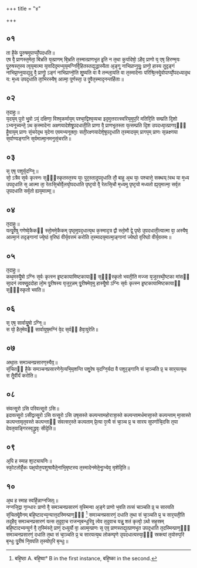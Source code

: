 +++
title = "४"

+++
## ०१
ता है᳘के पु᳘रुषमुपार्प्यो᳘पदधति॥  
एष वै᳘ प्राणस्त᳘मेता᳘ बिभ्रति य᳘त्प्राणम् बि᳘भ्रति त᳘स्मात्प्राणभृ᳘त इ᳘ति न त᳘था कुर्यादेषो᳘ ऽहैव᳘ प्राणो य᳘ एष᳘ हिरण्म᳘यः पु᳘रुषस्त᳘स्य त्व᳘य᳘मात्मा या᳘वदिद᳘मभ्य᳘य᳘मग्निर्वि᳘हितस्तद्य᳘द्धास्यैता अ᳘ङ्गॗ नाभिप्राप्नुयुः᳘ प्राणो᳘ हास्य तॗद᳘ङ्गं नाभिप्रा᳘प्नुयाद्य᳘दु वै᳘ प्राणोॗ ऽङ्गं नाभिप्राप्नो᳘ति शु᳘ष्यति वा वै तन्म्ला᳘यति वा त᳘स्मादेनाः परिश्रि᳘त्स्वेॗवोपार्प्यो᳘पदध्याद᳘थ य: म᳘ध्य उपद᳘धाति ता᳘भिरस्यैष᳘ आत्मा᳘ पूर्णस्ता᳘ उ एॗवैत᳘स्माद᳘नन्तर्हिताः॥  
## ०२
त᳘दाहुः॥  
य᳘दय᳘म् पुरो भु᳘वो ऽयं᳘ दक्षिणा᳘ विश्व᳘कर्माय᳘म् पश्चा᳘द्विश्व᳘व्यचा इद᳘मुत्तरात्स्वरिय᳘मुप᳘रि मतिरि᳘ति सम्प्रति दि᳘शो ऽभ्यनूच्यन्ते᳘ ऽथ क᳘स्मादेना अक्ष्णयादेशेषू᳘पदधाती᳘ति प्राणा वै᳘ प्राणभृ᳘तस्ता य᳘त्सम्प्रति दि᳘श उपदध्या᳘त्प्रागप᳘ᳫं᳘ हैॗवाय᳘म् प्राणः सं᳘चरेद᳘थ य᳘देना एवमभ्यनूक्ताः᳘ सती᳘रक्ष्णयादेशे᳘षूपद᳘धाति त᳘स्मादय᳘म् प्रागप᳘म् प्राणः स᳘न्नक्ष्णया स᳘र्वाण्यङ्गानि स᳘र्वमात्मा᳘नमनुसं᳘चरति॥  
## ०३
स᳘ एष᳘ पशुर्य᳘दग्निः᳟॥  
सो᳘ ऽत्रैव स᳘र्वः कृत्स्नः स᳘ᳫं᳘स्कृतस्त᳘स्य याः᳘ पुर᳘स्तादुपद᳘धाति तौ᳘ बाहू अ᳘थ याः᳘ पश्चात्ते᳘ सक्थय्:!वथ या म᳘ध्य उपद᳘धाति स᳘ आत्मा ता᳘ रेतःसि᳘चोर्वे᳘लयो᳘पदधाति पृष्ट᳘यो वै᳘ रेतःसि᳘चौ म᳘ध्यमु पृष्ट᳘यो मध्यतो ह्य᳘य᳘मात्मा᳘ सर्व᳘त उ᳘पदधाति सर्व᳘तो ह्यय᳘मात्मा᳟॥  
## ०४
त᳘दाहुः॥  
यत्पू᳘र्वेषु गणेष्वे᳘कैकᳫं स्तो᳘ममे᳘कैकम् पृष्ठ᳘मुपद᳘धात्य᳘थ क᳘स्माद᳘त्र द्वौ स्तो᳘मौ द्वे᳘ पृष्ठे उ᳘पदधाती᳘त्यात्मा वा᳘ अस्यैष᳘ आत्मा᳘नं तद᳘ङ्गानां ज्ये᳘ष्ठं व᳘रिष्ठं वीर्य᳘वत्तमं करोति त᳘स्मादय᳘मात्मा᳘ङ्गानां ज्येष्ठो व᳘रिष्ठो वीर्य᳘वत्तमः॥  
## ०५
त᳘दाहुः॥  
कथ᳘मस्यैॗषो ऽग्निः स᳘र्वः कृत्स्न इ᳘ष्टकायामिष्टकायाᳫं स᳘ᳫं᳘स्कृतो भवती᳘ति मज्जा य᳘जुरस्थी᳘ष्टका मांसᳫं सा᳘दनं त्वक्सू᳘ददोहा लो᳘म पु᳘रीषस्य य᳘जुर᳘न्नम् पु᳘रीषमेव᳘मु हास्यैॗषो ऽग्निः स᳘र्वः कृत्स्न इ᳘ष्टकायामिष्टकायाᳫं स᳘ᳫं᳘स्कृतो भवति॥  
## ०६
स᳘ एष᳘ सार्वायुॗषो ऽग्निः᳟॥  
स यो᳘ हैत᳘मेवᳫं सार्वायुष᳘मग्निं वे᳘द स᳘र्वᳫं हैवा᳘युरेति॥  
## ०७
अथा᳘तः समञ्चनप्रसारण᳘स्यैव᳟॥  
सं᳘चितᳫं है᳘के समञ्चनप्रसारणेने᳘त्यभि᳘मृशन्ति पशु᳘रेष य᳘दग्नि᳘र्यदा वै पशुर᳘ङ्गानि सं चा᳘ञ्चति प्र᳘ च सार᳘यत्य᳘थ स तैॗर्वीर्यं करोति॥  
## ०८
संवत्सॗरो ऽसि परिवत्सॗरो ऽसि॥  
इदावत्सॗरो ऽसीद्वत्सॗरो ऽसि वत्सॗरो ऽसि उष᳘सस्ते कल्पन्तामहोरात्रा᳘स्ते कल्पन्तामर्धमासा᳘स्ते कल्पन्ताम् मा᳘सास्ते कल्पन्तामृत᳘वस्ते कल्पन्ताᳫं संवत्सर᳘स्ते कल्पताम् प्रे᳘त्या ए᳘त्यै सं चा᳘ञ्च प्र᳘ च सारय सुपर्णाचि᳘दसि त᳘या देवत᳘याङ्गिरस्व᳘द्ध्रुवः᳘ सीदे᳘ति॥  
## ०९
अ᳘पि ह स्माह शा᳘ट्यायनिः॥  
स्फो᳘टतोर्है᳘कः पक्ष᳘योरु᳘पशुश्रावैते᳘नाभि᳘मृष्टस्य त᳘स्मादेनमेते᳘नाॗभ्येव᳘ मृशेदि᳘ति॥  
## १०
अ᳘थ ह स्माह स्वर्हि᳘न्नाग्नजितः᳟॥  
नग्नजि᳘द्वा गा᳘न्धारः प्राणो वै᳘ समञ्चनप्रसारणं य᳘स्मिन्वा अ᳘ङ्गे प्राणो भ᳘वति तत्सं चाञ्चति प्र᳘ च सारयति सं᳘चितमेॗवैनम् बहि᳘ष्टादभ्य᳘न्यात्त᳘दस्मिन्प्राण᳘ᳫं᳘ [^1] समञ्चनप्रसारणं᳘ दधाति त᳘था सं चा᳘ञ्चति प्र᳘ च सार᳘यती᳘ति तद᳘हैव᳘ समञ्चनप्रसारणं यत्स त᳘दुवा᳘च राजन्य᳘बन्धुरिवॗ त्वेव त᳘दुवाच यन्नु᳘ शतं कृत्वो᳘ ऽथो सह᳘स्रम् बहि᳘ष्टादभ्यन्युर्न वै᳘ त᳘स्मिंस्ते᳘ प्राणं᳘ दध्युर्यो वा᳘ आत्म᳘न्प्राणः स᳘ एव᳘ प्राणस्तद्य᳘त्प्राणभृ᳘त उपद᳘धाति त᳘दस्मिन्प्राण᳘ᳫं᳘ समञ्चनप्रसारणं᳘ दधाति त᳘था सं चा᳘ञ्चति प्र᳘ च सारयत्य᳘थ लोकम्पृणे उ᳘पदधात्यस्या᳘ᳫं᳘ स्रक्त्यां त᳘योरुप᳘रि ब᳘न्धुः पु᳘रीषं नि᳘वपति त᳘स्योप᳘रि ब᳘न्धुः॥  

[^1]: बहि᳘ष्ठा A. बहि᳘ष्वा° B in the first instance, बहि᳘ष्का in the second.